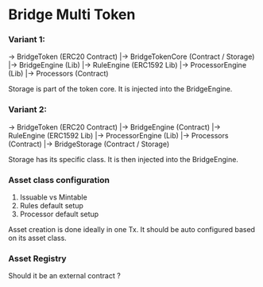 
# Bridge Multi Token

### Variant 1:

-> BridgeToken (ERC20 Contract)
|-> BridgeTokenCore (Contract / Storage)
 |-> BridgeEngine (Lib)
  |-> RuleEngine (ERC1592 Lib)
  |-> ProcessorEngine (Lib)
   |-> Processors (Contract)

Storage is part of the token core.
It is injected into the BridgeEngine.


### Variant 2:

-> BridgeToken (ERC20 Contract)
|-> BridgeEngine (Contract)
 |-> RuleEngine (ERC1592 Lib)
 |-> ProcessorEngine (Lib)
  |-> Processors (Contract)
|-> BridgeStorage (Contract / Storage)

Storage has its specific class.
It is then injected into the BridgeEngine.


### Asset class configuration

1. Issuable vs Mintable
2. Rules default setup
3. Processor default setup

Asset creation is done ideally in one Tx. 
It should be auto configured based on its asset class.


### Asset Registry

Should it be an external contract ?

